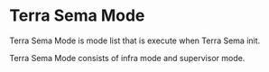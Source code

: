 # Terra Sema Mode


Terra Sema Mode is mode list that is execute when Terra Sema init.


Terra Sema Mode consists of infra mode and supervisor mode.